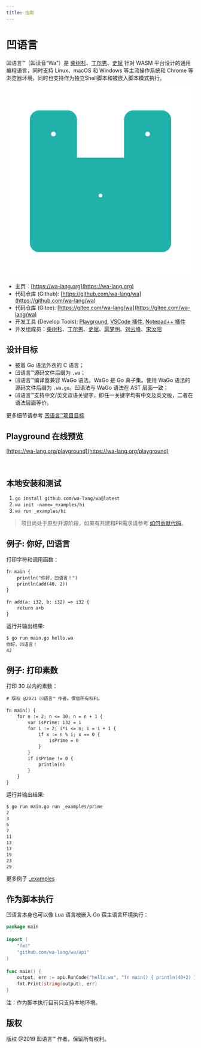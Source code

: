 ```yaml
---
title: 指南
---
```


# 凹语言

凹语言™（凹读音“Wa”）是 [柴树杉](https://github.com/chai2010)、[丁尔男](https://github.com/3dgen)、[史斌](https://github.com/benshi001) 针对 WASM 平台设计的通用编程语言，同时支持 Linux、macOS 和 Windows 等主流操作系统和 Chrome 等浏览器环境，同时也支持作为独立Shell脚本和被嵌入脚本模式执行。

![](/logo-shadow.svg)

- 主页：[https://wa-lang.org](https://wa-lang.org)
- 代码仓库 (Github): [https://github.com/wa-lang/wa](https://github.com/wa-lang/wa)
- 代码仓库 (Gitee):  [https://gitee.com/wa-lang/wa](https://gitee.com/wa-lang/wa)
- 开发工具 (Develop Tools): [Playground](https://wa-lang.org/playground), [VSCode 插件](https://marketplace.visualstudio.com/items?itemName=xxxDeveloper.vscode-wa), [Notepad++ 插件](https://github.com/wa-lang/notepadplus-wa)
- 开发组成员：[柴树杉](https://github.com/chai2010)、[丁尔男](https://github.com/3dgen)、[史斌](https://github.com/benshi001)、[扈梦明](https://github.com/xxx002)、[刘云峰](https://github.com/leaftree)、[宋汝阳](https://github.com/ShiinaOrez)

## 设计目标

- 披着 Go 语法外衣的 C 语言；
- 凹语言™源码文件后缀为 `.wa`；
- 凹语言™编译器兼容 WaGo 语法。WaGo 是 Go 真子集。使用 WaGo 语法的源码文件后缀为 `.wa.go`。凹语法与 WaGo 语法在 AST 层面一致；
- 凹语言™支持中文/英文双语关键字，即任一关键字均有中文及英文版，二者在语法层面等价。

更多细节请参考 [凹语言™项目目标](goals.md)

## Playground 在线预览

[https://wa-lang.org/playground](https://wa-lang.org/playground)

![[![](https://wa-lang.org/smalltalk/st0011-01.png)](https://wa-lang.org/playground)](/playground.gif)

## 本地安装和测试

1. `go install github.com/wa-lang/wa@latest`
2. `wa init -name=_examples/hi`
3. `wa run _examples/hi`

> 项目尚处于原型开源阶段，如果有共建和PR需求请参考 [如何贡献代码](https://wa-lang.org/community/contribute.html)。

## 例子: 你好, 凹语言

打印字符和调用函数：

```wa
fn main {
	println("你好，凹语言！")
	println(add(40, 2))
}

fn add(a: i32, b: i32) => i32 {
	return a+b
}
```

运行并输出结果:

```
$ go run main.go hello.wa 
你好，凹语言！
42
```

## 例子: 打印素数

打印 30 以内的素数：

```wa
# 版权 @2021 凹语言™ 作者。保留所有权利。

fn main() {
	for n := 2; n <= 30; n = n + 1 {
		var isPrime: i32 = 1
		for i := 2; i*i <= n; i = i + 1 {
			if x := n % i; x == 0 {
				isPrime = 0
			}
		}
		if isPrime != 0 {
			println(n)
		}
	}
}
```

运行并输出结果:

```
$ go run main.go run _examples/prime
2
3
5
7
11
13
17
19
23
29
```

更多例子 [_examples](https://github.com/wa-lang/wa/tree/master/_examples)


## 作为脚本执行

凹语言本身也可以像 Lua 语言被嵌入 Go 宿主语言环境执行：

```go
package main

import (
	"fmt"
	"github.com/wa-lang/wa/api"
)

func main() {
	output, err := api.RunCode("hello.wa", "fn main() { println(40+2) }")
	fmt.Print(string(output), err)
}
```

注：作为脚本执行目前只支持本地环境。

## 版权

版权 @2019 凹语言™ 作者。保留所有权利。
